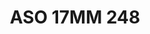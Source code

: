 ---
title: ASO 17MM 248
date: 
draft: false

# descripcion
description : Anillo de plata 925.

materials: Plata 963

color: 

dimensions: 17mm diámetro

code: 05-23-1637

type: "Anillos"

categories: []

price: $7.590,00

price_eftvo: $6.450,00

# Images
# first image will be shown in the product page
images:
  # - image: "images/path_to_image"
  # La ubicacion de las imagenes es imagenes/Anillos/Anillos.Solo Plata/05-23-1637-aso-17mm-248
  - image: "./images/anillos/solo_plata/05-23-1637-aso-17mm-248.jpg"
---